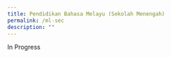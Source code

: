 ```yaml
---
title: Pendidikan Bahasa Melayu (Sekolah Menengah)
permalink: /ml-sec
description: ""
---
```

In Progress